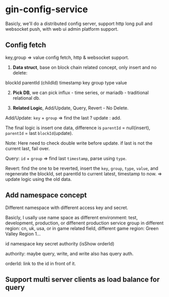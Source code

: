 # gin-config-service

Basicly, we'll do a distributed config server, 
support http long pull and websocket push, with web ui admin platform support.

## Config fetch

key,group => value config fetch, http & websocket support.

1. **Data struct**, base on block chain related concept, only insert and no delete:

blockId parentId (childId) timestamp key group type value

2. **Pick DB**, we can pick influx - time series, or mariadb - traditional relational db.

3. **Related Logic**, Add/Update, Query, Revert - No Delete.

Add/Update: `key` + `group` => find the last ? update : add.

The final logic is insert one data, difference is `parentId` = null(insert), `parentId` = last `blockId`(update).

Note: Here need to check double write before update. if last is not the current last, fail over.

Query: `id` + `group` => find last `timestamp`, parse using `type`.

Revert: find the one to be reverted, insert the `key`, `group`, `type`, `value`, and regenerate the blockId, set parentId to current latest, timestamp to now. => update logic using the old data.

## Add namespace concept

Different namespace with different access key and secret.

Basicly, I usally use name space as different environment: test, development, production, 
or diffenent production service group in different region: cn, uk, usa, 
or in game related field, different game region: Green Valley Region 1...

id namespace key secret authority (isShow orderId)

authority: maybe query, write, and write also has query auth.

orderId: link to the id in front of it.

## Support multi server clients as load balance for query




